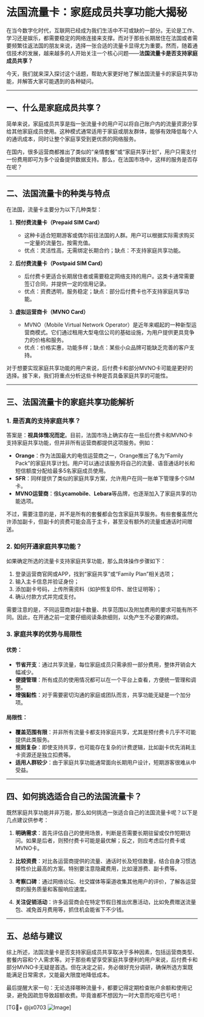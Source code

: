 # 法国流量卡：家庭成员共享功能大揭秘

在当今数字化时代，互联网已经成为我们生活中不可或缺的一部分。无论是工作、学习还是娱乐，都需要稳定的网络连接来支撑。而对于那些长期居住在法国或者需要频繁往返法国的朋友来说，选择一张合适的流量卡显得尤为重要。然而，随着通信技术的发展，越来越多的人开始关注一个核心问题——**法国流量卡是否支持家庭成员共享？**

今天，我们就来深入探讨这个话题，帮助大家更好地了解法国流量卡的家庭共享功能，并解答大家可能遇到的各种疑问。

---

## 一、什么是家庭成员共享？

简单来说，家庭成员共享是指一张流量卡的用户可以将自己账户内的流量资源分享给其他家庭成员使用。这种模式通常适用于家庭或朋友群体，能够有效降低每个人的通讯成本，同时让整个家庭享受到更优质的网络服务。

在国内，很多运营商都推出了类似的“亲情套餐”或“家庭共享计划”，用户只需支付一份费用即可为多个设备提供数据支持。那么，在法国市场中，这样的服务是否存在呢？

---

## 二、法国流量卡的种类与特点

在法国，流量卡主要分为以下几种类型：

1. **预付费流量卡（Prepaid SIM Card）**
   - 这种卡适合短期游客或偶尔前往法国的人群。用户可以根据实际需求购买一定量的流量包，按需充值。
   - 优点：灵活性高，无需绑定长期合约；缺点：不支持家庭共享功能。

2. **后付费流量卡（Postpaid SIM Card）**
   - 后付费卡更适合长期居住者或需要稳定网络支持的用户。这类卡通常需要签订合同，并提供一定的信用记录。
   - 优点：资费透明，服务稳定；缺点：部分后付费卡也不支持家庭共享功能。

3. **虚拟运营商卡（MVNO Card）**
   - MVNO（Mobile Virtual Network Operator）是近年来崛起的一种新型运营商模式。它们通过租用大型电信公司的基础设施，为用户提供更具竞争力的价格和服务。
   - 优点：价格实惠，功能多样；缺点：某些小众品牌可能缺乏完善的客户支持。

对于想要实现家庭共享功能的用户来说，后付费卡和部分MVNO卡可能是更好的选择。接下来，我们将重点分析这些卡种是否具备家庭共享的可能性。

---

## 三、法国流量卡的家庭共享功能解析

### 1. 是否真的支持家庭共享？
答案是：**视具体情况而定**。目前，法国市场上确实存在一些后付费卡和MVNO卡支持家庭共享功能，但并非所有运营商都提供这项服务。例如：
- **Orange**：作为法国最大的电信运营商之一，Orange推出了名为“Family Pack”的家庭共享计划。用户可以通过该服务将自己的流量、语音通话时长和短信额度分配给最多5名家庭成员使用。
- **SFR**：同样提供了类似的家庭共享方案，允许用户在同一账单下管理多个SIM卡。
- **MVNO运营商**：像**Lycamobile**、**Lebara**等品牌，也逐渐加入了家庭共享的功能选项。

不过，需要注意的是，并不是所有的套餐都会包含家庭共享服务。有些套餐虽然允许添加副卡，但副卡的资费可能会高于主卡，甚至没有额外的流量或通话时间赠送。

### 2. 如何开通家庭共享功能？
如果确定所选的流量卡支持家庭共享功能，那么具体操作步骤如下：
1. 登录运营商官网或APP，找到“家庭共享”或“Family Plan”相关选项；
2. 输入主卡信息并验证身份；
3. 添加副卡号码，上传所需资料（如护照复印件、居住证明等）；
4. 确认付款方式并完成支付。

需要注意的是，不同运营商对副卡数量、共享范围以及附加费用的要求可能有所不同。因此，在开通之前一定要仔细阅读条款细则，以免产生不必要的麻烦。

### 3. 家庭共享的优势与局限性
#### 优势：
- **节省开支**：通过共享流量，每位家庭成员只需承担一部分费用，整体开销会大幅减少。
- **便捷管理**：所有成员的使用情况都可以在一个平台上查看，方便统一管理和调整。
- **增强黏性**：对于需要密切沟通的家庭或团队而言，共享功能无疑是一个加分项。

#### 局限性：
- **覆盖范围有限**：并非所有流量卡都支持家庭共享，尤其是预付费卡几乎不可能提供此类服务。
- **规则复杂**：即使支持共享，也可能存在复杂的计费逻辑，比如副卡优先消耗主卡资源还是独立扣费等。
- **适用人群较少**：由于家庭共享功能通常面向长期用户设计，短期游客很难从中受益。

---

## 四、如何挑选适合自己的法国流量卡？

既然家庭共享功能并非万能，那么如何挑选一张适合自己的法国流量卡呢？以下是几点建议供参考：

1. **明确需求**：首先评估自己的使用场景，判断是否需要长期驻留或仅作短期访问。如果是后者，则预付费卡可能是最优解；反之，则应考虑后付费卡或MVNO卡。
   
2. **比较资费**：对比各运营商提供的流量、通话时长及短信数量，结合自身习惯选择性价比最高的方案。特别要注意隐藏费用，比如漫游费、副卡费等。

3. **考察口碑**：通过网络论坛、社交媒体等渠道收集其他用户的评价，了解各运营商的服务质量和客服响应速度。

4. **关注促销活动**：许多运营商会在特定节假日推出优惠活动，比如免费赠送流量包、减免首月费用等，抓住机会能省下不少钱。

---

## 五、总结与建议

综上所述，法国流量卡是否支持家庭成员共享取决于多种因素，包括运营商类型、套餐内容和个人需求等。对于那些希望享受家庭共享便利的用户来说，后付费卡和部分MVNO卡无疑是首选。但在决定之前，务必做好充分调研，确保所选方案既能满足日常需求，又能最大限度地降低成本。

最后提醒大家一句：无论选择哪种流量卡，都要记得定期检查账户余额和使用记录，避免因疏忽导致超额收费。毕竟谁都不想因为一时大意而吃哑巴亏吧！

[TG💪+ @jx0703 ![Image](https://github.com/user-attachments/assets/dbca1d08-cadb-493c-b0ec-ad6f7a83f270)]